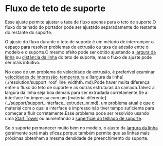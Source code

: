 Fluxo de teto de suporte
====
Esse ajuste permite ajustar a taxa de fluxo apenas para o teto de suporte.O fluxo do telhado do portador pode ser ajustado separadamente do restante do restante do suporte.

O ajuste do fluxo durante o teto de suporte é um método de interromper o espaço para resolver problemas de extrusão ou taxa de adesão entre o modelo e o suporte.O mesmo efeito pode ser obtido ajustando a [largura da linha](../resolução/support_roof_line_width.md) ou [distância da linha](../support/support_roof_line_distance.md) do teto de suporte, mas o fluxo de ajuste pode ser mais intuitivo.

No caso de um problema de velocidade de extrusão, é preferível examinar [velocidades de impressão](../speed/speed_support_roof.md), [temperatura](material_print_temperature.md) e [largura da linha](./resolution/support_roof_line_widthth. md).Pode haver muita diferença entre o fluxo do teto de suporte e as outras estruturas da camada.Talvez a largura da linha seja boa demais para ser extrudada corretamente.Se a interface for impressa com um [material diferente](../support/support_interface_ extruder_nr.md), um problema atual é que o material com o qual a interface é impresso não tiver tempo suficiente para começar a fluir corretamente.Esse problema pode ser resolvido usando uma [Start Tower](../dual/prime_tower_enable.md) ou aumentando a [superfície do telhado de suporte](../support/support_roof_offset.md).

Se o suporte permanecer muito bem no modelo, o ajuste da [largura da linha](../Resolução/Support_ROOF_LINE_WIDTH.M) geralmente será mais eficaz porque também permite que as linhas mais próximas obtenham a mesma densidade de preenchimento do suporte.